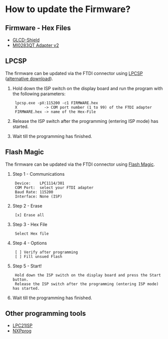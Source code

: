 # How to update the Firmware?

## Firmware - Hex Files
* [GLCD-Shield](https://raw.github.com/watterott/MI0283QT-Adapter/master/fw/update_guide/fw_glcdshield.hex)
* [MI0283QT Adapter v2](https://raw.github.com/watterott/MI0283QT-Adapter/master/fw/update_guide/fw_mi0283qt9.hex)


## LPCSP
The firmware can be updated via the FTDI connector using [LPCSP](http://elm-chan.org/works/sp78k/report_e.html)
([alternative download](https://raw.github.com/watterott/MI0283QT-Adapter/master/fw/update_guide/lpcsp.zip)).

1. Hold down the ISP switch on the display board and run the program with the following parameters:

        lpcsp.exe -pX:115200 -c1 FIRMWARE.hex
        X            -> COM port number (1 to 99) of the FTDI adapter
        FIRMWARE.hex -> name of the Hex-File

2. Release the ISP switch after the programming (entering ISP mode) has started.

3. Wait till the programming has finished.


## Flash Magic
The firmware can be updated via the FTDI connector using [Flash Magic](http://www.flashmagictool.com).

1. Step 1 - Communications

        Device:    LPC1114/301
        COM Port:  select your FTDI adapter
        Baud Rate: 115200
        Interface: None (ISP)

2. Step 2 - Erase

        [x] Erase all

3. Step 3 - Hex File

        Select Hex file

4. Step 4 - Options

        [ ] Verify after programming
        [ ] Fill unsued Flash

5. Step 5 - Start!

        Hold down the ISP switch on the display board and press the Start button.
        Release the ISP switch after the programming (entering ISP mode) has started.

6. Wait till the programming has finished.


## Other programming tools
* [LPC21ISP](http://sourceforge.net/projects/lpc21isp/)
* [NXPprog](http://sourceforge.net/projects/nxpprog/)
